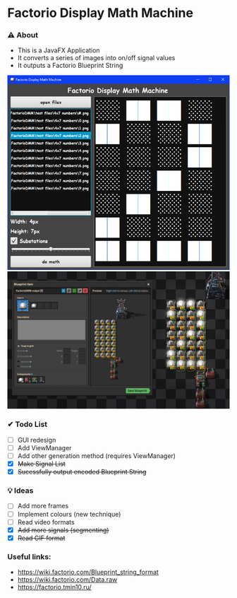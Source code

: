 # Factorio Display Math Machine

### ⚠ About
* This is a JavaFX Application
* It converts a series of images into on/off signal values
* It outputs a Factorio Blueprint String

![interface](preview/interface.png)
![game](preview/game.png)

### ✔ Todo List
* [ ] GUI redesign
* [ ] Add ViewManager
* [ ] Add other generation method (requires ViewManager)
* [x] ~~Make Signal List~~
* [x] ~~Sucessfully output encoded Blueprint String~~

### 💡 Ideas
* [ ] Add more frames
* [ ] Implement colours (new technique)
* [ ] Read video formats
* [x] ~~Add more signals (segmenting)~~
* [x] ~~Read GIF format~~

### Useful links:
* https://wiki.factorio.com/Blueprint_string_format
* https://wiki.factorio.com/Data.raw
* https://factorio.tmin10.ru/
